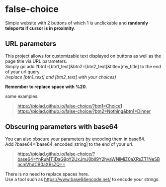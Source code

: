 # false-choice
Simple website with 2 buttons of which 1 is unclickable and **randomly teleports if cursor is in proximity**.

## URL parameters
This project allows for customizable text displayed on buttons as well as the page title via URL parameters.  
Simply go add ?btn1=[btn1_text]&btn2=[btn2_text]&title=[my_title] to the end of your url query.  
*(replace [btn1_text] and [btn2_text] with your choices)*  

**Remember to replace space with %20**.

some examples:  
> https://piolad.github.io/false-choice/?btn1=Choice1  
> https://piolad.github.io/false-choice/?btn2=Nothing&btn1=Dinner  

## Obscuring parameters with base64
You can also obscure your parameters by encoding them in base64.<br>
Add ?base64=[base64_encoded_string] to the end of your url.
>https://piolad.github.io/false-choice/?base64=YnRuMT1DaG9pY2UxJmJ0bjI9Y2hvaWNlMiZ0aXRsZT1NeSBncmVhdCB0aXRsZQ==

There is no need to replace spaces here. <br>
Use a tool such as https://www.base64encode.net/ to encode your strings.